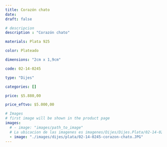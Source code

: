 ```yaml
---
title: Corazón chato
date: 
draft: false

# descripcion
description : "Corazón chato"

materials: Plata 925

color: Plateado

dimensions: "2cm x 1,9cm"

code: 02-14-0245

type: "Dijes"

categories: []

price: $5.880,00

price_eftvo: $5.000,00

# Images
# first image will be shown in the product page
images:
  # - image: "images/path_to_image"
  # La ubicacion de las imagenes es imagenes/Dijes/Dijes.Plata/02-14-0245-corazon-chato
  - image: "./images/dijes/plata/02-14-0245-corazon-chato.JPG"
---
```

